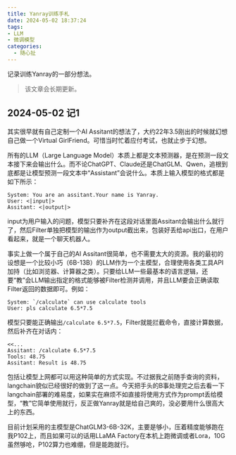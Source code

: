 ```yaml
---
title: Yanray训练手札
date: 2024-05-02 18:37:24
tags:
- LLM
- 微调模型
categories:
  - 随心扯
---
```


记录训练Yanray的一部分想法。

> 该文章会长期更新。

<!-- more -->

## 2024-05-02 记1
其实很早就有自己定制一个AI Assitant的想法了，大约22年3.5刚出的时候就幻想自己做一个Virtual GirlFriend。可惜当时忙着应付考试，也就止步于幻想。

所有的LLM（Large Language Model）本质上都是文本预测器，是在预测一段文本接下来会输出什么。而不论ChatGPT、Claude还是ChatGLM、Qwen，追根到底都是让模型预测一段文本中“Assistant”会说什么。本质上输入模型的格式都是如下所示：

```
System: You are an assitant.Your name is Yanray. 
User: <|input|>
Assitant: <|output|>
```

input为用户输入的问题，模型只要补齐在这段对话里面Assitant会输出什么就行了，然后Filter单独把模型的输出作为output截出来，包装好丢给api出口，在用户看起来，就是一个聊天机器人。

事实上做一个属于自己的AI Assitant很简单，也不需要太大的资源。我的最初的设想是一个比较小巧（6B-13B）的LLM作为一个主模型，合理使用各类工具API加持（比如浏览器、计算器之类）。只要给LLM一些最基本的语言逻辑，还要“教”会LLM输出指定的格式能够被Filter检测并调用，并且LLM要会正确读取Filter返回的数据即可。例如：

```
System: `/calculate` can use calculate tools
User: pls calculate 6.5*7.5
```

模型只要能正确输出`/calculate 6.5*7.5`，Filter就能拦截命令，直接计算数据，然后补齐在对话内：

```
<<...
Assitant: /calculate 6.5*7.5
Tools: 48.75
Assitant: Result is 48.75
```

包括让模型上网都可以用这种简单的方式实现。不过据我之前随手查询的资料，langchain貌似已经很好的做到了这一点。今天把手头的B事处理完之后去看一下langchain部署的难易度，如果实在麻烦不如直接将使用方式作为prompt丢给模型，“教”它简单使用就行，反正做Yanray就是给自己爽的，没必要用什么很高大上的东西。

目前计划采用的主模型是ChatGLM3-6B-32K，主要是够小，压着精度能够跑在我P102上，而且如果可以的话用LLaMA Factory在本机上跑微调或者Lora，10G虽然够呛，P102算力也难绷，但是能跑就行。
